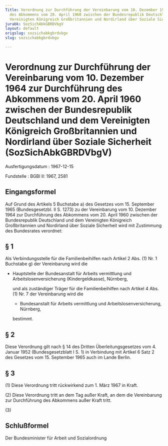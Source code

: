```yaml
---
Title: Verordnung zur Durchführung der Vereinbarung vom 10. Dezember 1964 zur Durchführung
  des Abkommens vom 20. April 1960 zwischen der Bundesrepublik Deutschland und dem
  Vereinigten Königreich Großbritannien und Nordirland über Soziale Sicherheit
jurabk: SozSichAbkGBRDVbgV
layout: default
origslug: sozsichabkgbrdvbgv
slug: sozsichabkgbrdvbgv

---
```


# Verordnung zur Durchführung der Vereinbarung vom 10. Dezember 1964 zur Durchführung des Abkommens vom 20. April 1960 zwischen der Bundesrepublik Deutschland und dem Vereinigten Königreich Großbritannien und Nordirland über Soziale Sicherheit (SozSichAbkGBRDVbgV)

Ausfertigungsdatum
:   1967-12-15

Fundstelle
:   BGBl II: 1967, 2581

## Eingangsformel

Auf Grund des Artikels 5 Buchstabe a) des Gesetzes vom 15. September
1965 (Bundesgesetzbl. II S. 1273) zu der Vereinbarung vom 10. Dezember
1964 zur Durchführung des Abkommens vom 20. April 1960 zwischen der
Bundesrepublik Deutschland und dem Vereinigten Königreich
Großbritannien und Nordirland über Soziale Sicherheit wird mit
Zustimmung des Bundesrates verordnet:

## § 1

Als Verbindungsstelle für die Familienbeihilfen nach Artikel 2 Abs.
(1) Nr. 1 Buchstabe g) der Vereinbarung wird die

-   Hauptstelle der Bundesanstalt für Arbeits
    vermittlung und Arbeitslosenversicherung
    (Kindergeldkasse), Nürnberg,

    und als zuständiger Träger für die Familienbeihilfen nach Artikel 4
    Abs. (1) Nr. 7 der Vereinbarung wird die

    -   Bundesanstalt für Arbeits
        vermittlung und Arbeitslosenversicherung,
        Nürnberg,




    bestimmt.

## § 2

Diese Verordnung gilt nach § 14 des Dritten Überleitungsgesetzes vom
4\. Januar 1952 (Bundesgesetzblatt I S. 1) in Verbindung mit Artikel 6
Satz 2 des Gesetzes vom 15. September 1965 auch im Lande Berlin.

## § 3

(1) Diese Verordnung tritt rückwirkend zum 1. März 1967 in Kraft.

(2) Diese Verordnung tritt an dem Tag außer Kraft, an dem die
Vereinbarung zur Durchführung des Abkommens außer Kraft tritt.

(3)

## Schlußformel

Der Bundesminister für Arbeit und Sozialordnung

